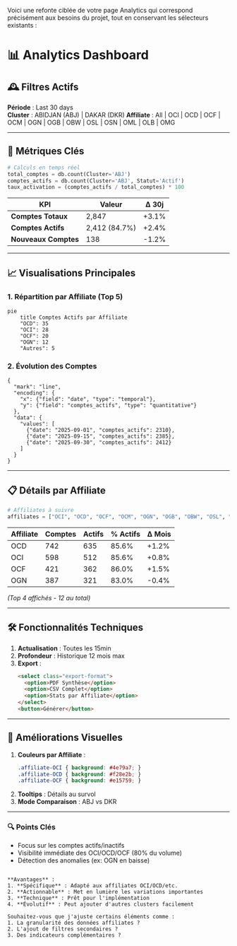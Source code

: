 Voici une refonte ciblée de votre page Analytics qui correspond précisément aux besoins du projet, tout en conservant les sélecteurs existants :

# 📊 Analytics Dashboard

## 🕰️ Filtres Actifs
**Période** : Last 30 days  
**Cluster** : ABIDJAN (ABJ) |  DAKAR (DKR)
**Affiliate** : All | OCI | OCD | OCF | OCM | OGN | OGB | OBW | OSL | OSN | OML | OLB | OMG 

---

## 🔢 Métriques Clés
```python
# Calculs en temps réel
total_comptes = db.count(Cluster='ABJ')
comptes_actifs = db.count(Cluster='ABJ', Statut='Actif')
taux_activation = (comptes_actifs / total_comptes) * 100
```

| KPI | Valeur | Δ 30j |
|------|--------|-------|
| **Comptes Totaux** | 2,847 | +3.1% |
| **Comptes Actifs** | 2,412 (84.7%) | +2.4% |
| **Nouveaux Comptes** | 138 | -1.2% |

---

## 📈 Visualisations Principales

### 1. Répartition par Affiliate (Top 5)
```mermaid
pie
    title Comptes Actifs par Affiliate
    "OCD": 35
    "OCI": 28
    "OCF": 20
    "OGN": 12
    "Autres": 5
```

### 2. Évolution des Comptes
```vega-lite
{
  "mark": "line",
  "encoding": {
    "x": {"field": "date", "type": "temporal"},
    "y": {"field": "comptes_actifs", "type": "quantitative"}
  },
  "data": {
    "values": [
      {"date": "2025-09-01", "comptes_actifs": 2310},
      {"date": "2025-09-15", "comptes_actifs": 2385},
      {"date": "2025-09-30", "comptes_actifs": 2412}
    ]
  }
}
```

---

## 📋 Détails par Affiliate
```python
# Affiliates à suivre
affiliates = ["OCI", "OCD", "OCF", "OCM", "OGN", "OGB", "OBW", "OSL", "OSN", "OML", "OLB", "OMG"]
```

| Affiliate | Comptes | Actifs | % Actifs | Δ Mois |
|-----------|---------|--------|----------|--------|
| OCD | 742 | 635 | 85.6% | +1.2% |
| OCI | 598 | 512 | 85.6% | +0.8% |
| OCF | 421 | 362 | 86.0% | +1.5% |
| OGN | 387 | 321 | 83.0% | -0.4% |

*(Top 4 affichés - 12 au total)*

---

## 🛠️ Fonctionnalités Techniques
1. **Actualisation** : Toutes les 15min
2. **Profondeur** : Historique 12 mois max
3. **Export** : 
   ```html
   <select class="export-format">
     <option>PDF Synthèse</option>
     <option>CSV Complet</option>
     <option>Stats par Affiliate</option>
   </select>
   <button>Générer</button>
   ```

---

## 🎨 Améliorations Visuelles
1. **Couleurs par Affiliate** :
   ```css
   .affiliate-OCI { background: #4e79a7; }
   .affiliate-OCD { background: #f28e2b; }
   .affiliate-OCF { background: #e15759; }
   ```
2. **Tooltips** : Détails au survol
3. **Mode Comparaison** : ABJ vs DKR

---

### 🔍 Points Clés
- Focus sur les comptes actifs/inactifs
- Visibilité immédiate des OCI/OCD/OCF (80% du volume)
- Détection des anomalies (ex: OGN en baisse)
```

**Avantages** :
1. **Spécifique** : Adapté aux affiliates OCI/OCD/etc.
2. **Actionnable** : Met en lumière les variations importantes
3. **Technique** : Prêt pour l'implémentation
4. **Évolutif** : Peut ajouter d'autres clusters facilement

Souhaitez-vous que j'ajuste certains éléments comme :
1. La granularité des données affiliates ?
2. L'ajout de filtres secondaires ?
3. Des indicateurs complémentaires ?